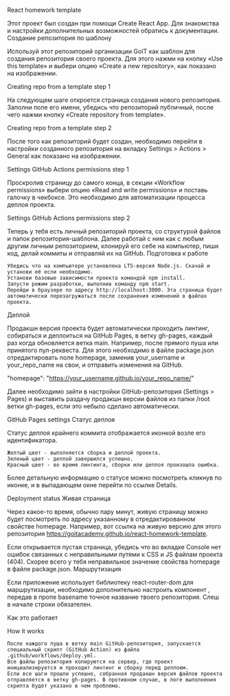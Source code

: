 React homework template

Этот проект был создан при помощи Create React App. Для знакомства и настройки дополнительных возможностей обратись к документации.
Создание репозитория по шаблону

Используй этот репозиторий организации GoIT как шаблон для создания репозитория своего проекта. Для этого нажми на кнопку «Use this template» и выбери опцию «Create a new repository», как показано на изображении.

Creating repo from a template step 1

На следующем шаге откроется страница создания нового репозитория. Заполни поле его имени, убедись что репозиторий публичный, после чего нажми кнопку «Create repository from template».

Creating repo from a template step 2

После того как репозиторий будет создан, необходимо перейти в настройки созданного репозитория на вкладку Settings > Actions > General как показано на изображении.

Settings GitHub Actions permissions step 1

Проскролив страницу до самого конца, в секции «Workflow permissions» выбери опцию «Read and write permissions» и поставь галочку в чекбоксе. Это необходимо для автоматизации процесса деплоя проекта.

Settings GitHub Actions permissions step 2

Теперь у тебя есть личный репозиторий проекта, со структурой файлов и папок репозитория-шаблона. Далее работай с ним как с любым другим личным репозиторием, клонируй его себе на компьютер, пиши код, делай коммиты и отправляй их на GitHub.
Подготовка к работе

    Убедись что на компьютере установлена LTS-версия Node.js. Скачай и установи её если необходимо.
    Установи базовые зависимости проекта командой npm install.
    Запусти режим разработки, выполнив команду npm start.
    Перейди в браузере по адресу http://localhost:3000. Эта страница будет автоматически перезагружаться после сохранения изменений в файлах проекта.

Деплой

Продакшн версия проекта будет автоматически проходить линтинг, собираться и деплоиться на GitHub Pages, в ветку gh-pages, каждый раз когда обновляется ветка main. Например, после прямого пуша или принятого пул-реквеста. Для этого необходимо в файле package.json отредактировать поле homepage, заменив your_username и your_repo_name на свои, и отправить изменения на GitHub.

"homepage": "https://your_username.github.io/your_repo_name/"

Далее необходимо зайти в настройки GitHub-репозитория (Settings > Pages) и выставить раздачу продакшн версии файлов из папки /root ветки gh-pages, если это небыло сделано автоматически.

GitHub Pages settings
Статус деплоя

Статус деплоя крайнего коммита отображается иконкой возле его идентификатора.

    Желтый цвет - выполняется сборка и деплой проекта.
    Зеленый цвет - деплой завершился успешно.
    Красный цвет - во время линтинга, сборки или деплоя произошла ошибка.

Более детальную информацию о статусе можно посмотреть кликнув по иконке, и в выпадающем окне перейти по ссылке Details.

Deployment status
Живая страница

Через какое-то время, обычно пару минут, живую страницу можно будет посмотреть по адресу указанному в отредактированном свойстве homepage. Например, вот ссылка на живую версию для этого репозитория https://goitacademy.github.io/react-homework-template.

Если открывается пустая страница, убедись что во вкладке Console нет ошибок связанных с неправильными путями к CSS и JS файлам проекта (404). Скорее всего у тебя неправильное значение свойства homepage в файле package.json.
Маршрутизация

Если приложение использует библиотеку react-router-dom для маршрутизации, необходимо дополнительно настроить компонент <BrowserRouter>, передав в пропе basename точное название твоего репозитория. Слеш в начале строки обязателен.

<BrowserRouter basename="/your_repo_name">
  <App />
</BrowserRouter>

Как это работает

How it works

    После каждого пуша в ветку main GitHub-репозитория, запускается специальный скрипт (GitHub Action) из файла .github/workflows/deploy.yml.
    Все файлы репозитория копируются на сервер, где проект инициализируется и проходит линтинг и сборку перед деплоем.
    Если все шаги прошли успешно, собранная продакшн версия файлов проекта отправляется в ветку gh-pages. В противном случае, в логе выполнения скрипта будет указано в чем проблема.
